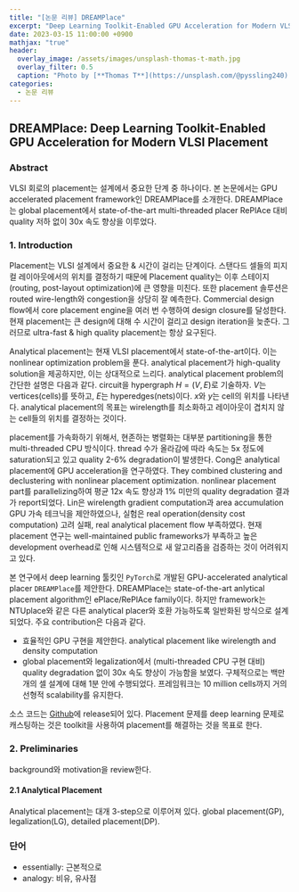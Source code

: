 ```yaml
---
title: "[논문 리뷰] DREAMPlace"
excerpt: "Deep Learning Toolkit-Enabled GPU Acceleration for Modern VLSI Placement"
date: 2023-03-15 11:00:00 +0900
mathjax: "true"
header:
  overlay_image: /assets/images/unsplash-thomas-t-math.jpg
  overlay_filter: 0.5
  caption: "Photo by [**Thomas T**](https://unsplash.com/@pyssling240) on [**Unsplash**](https://unsplash.com/)"
categories:
  - 논문 리뷰
---
```


## DREAMPlace: Deep Learning Toolkit-Enabled GPU Acceleration for Modern VLSI Placement

### Abstract

VLSI 회로의 placement는 설계에서 중요한 단계 중 하나이다. 본 논문에서는 GPU accelerated placement framework인 DREAMPlace를 소개한다. DREAMPlace는 global placement에서 state-of-the-art multi-threaded placer RePlAce 대비 quality 저하 없이 30x 속도 향상을 이루었다.

### 1. Introduction

Placement는 VLSI 설계에서 중요한 & 시간이 걸리는 단계이다. 스탠다드 셀들의 피지컬 레이아웃에서의 위치를 결정하기 때문에 Placement quality는 이후 스테이지(routing, post-layout optimization)에 큰 영향을 미친다. 또한 placement 솔루션은 routed wire-length와 congestion을 상당히 잘 예측한다. Commercial design flow에서 core placement engine을 여러 번 수행하여 design closure를 달성한다. 현재 placement는 큰 design에 대해 수 시간이 걸리고 design iteration을 늦춘다. 그러므로 ultra-fast & high quality placement는 항상 요구된다.  

Analytical placement는 현재 VLSI placement에서 state-of-the-art이다. 이는 nonlinear optimization problem을 푼다. analytical placement가 high-quality solution을 제공하지만, 이는 상대적으로 느리다. analytical placement problem의 간단한 설명은 다음과 같다. circuit을 hypergraph $H = (V, E)$로 기술하자. $V$는 vertices(cells)를 뜻하고, $E$는 hyperedges(nets)이다. $x$와 $y$는 cell의 위치를 나타낸다. analytical placement의 목표는 wirelength를 최소화하고 레이아웃이 겹치지 않는 cell들의 위치를 결정하는 것이다.  

placement를 가속화하기 위해서, 현존하는 병렬화는 대부분 partitioning을 통한 multi-threaded CPU 방식이다. thread 수가 올라감에 따라 속도는 5x 정도에 saturation되고 있고 quality 2-6% degradation이 발생한다. Cong은 analytical placement에 GPU acceleration을 연구하였다. They combined clustering and declustering with nonlinear placement optimization. nonlinear placement part를 parallelizing하여 평균 12x 속도 향상과 1% 미만의 quality degradation 결과가 report되었다. Lin은 wirelength gradient computation과 area accumulation GPU 가속 테크닉을 제안하였으나, 실험은 real operation(density cost computation) 고려 실패, real analytical placement flow 부족하였다. 현재 placement 연구는 well-maintained public frameworks가 부족하고 높은 development overhead로 인해 시스템적으로 새 알고리즘을 검증하는 것이 어려워지고 있다.  

본 연구에서 deep learning 툴킷인 `PyTorch`로 개발된 GPU-accelerated analytical placer `DREAMPlace`를 제안한다. DREAMPlace는 state-of-the-art anlytical placement algorithm인 ePlace/RePlAce family이다. 하지만 framework는 NTUplace와 같은 다른 analytical placer와 호환 가능하도록 일반화된 방식으로 설계되었다. 주요 contribution은 다음과 같다.

- 효율적인 GPU 구현을 제안한다. analytical placement like wirelength and density computation
- global placement와 legalization에서 (multi-threaded CPU 구현 대비) quality degradation 없이 30x 속도 향상이 가능함을 보였다. 구체적으로는 백만개의 셀 설계에 대해 1분 안에 수행되었다. 프레임워크는 10 million cells까지 거의 선형적 scalability를 유지한다.

소스 코드는 [Github](https://github.com/limbo018/DREAMPlace)에 release되어 있다. Placement 문제를 deep learning 문제로 캐스팅하는 것은 toolkit을 사용하여 placement를 해결하는 것을 목표로 한다. 

### 2. Preliminaries

background와 motivation을 review한다.

#### 2.1 Analytical Placement

Analytical placement는 대개 3-step으로 이루어져 있다. global placement(GP), legalization(LG), detailed placement(DP). 

### 단어
- essentially: 근본적으로
- analogy: 비유, 유사점